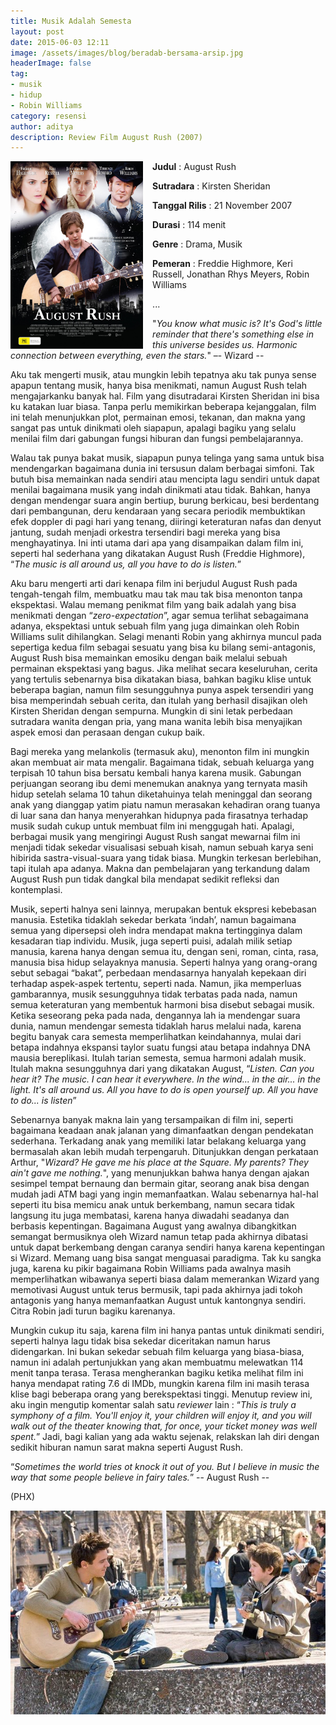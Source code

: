 ```yaml
---
title: Musik Adalah Semesta
layout: post
date: 2015-06-03 12:11
image: /assets/images/blog/beradab-bersama-arsip.jpg
headerImage: false
tag:
- musik
- hidup
- Robin Williams
category: resensi
author: aditya
description: Review Film August Rush (2007)
---
```

<img class="image" src="/assets/images/film/august-rush.jpg" alt="cover film August Rush" height="300px" align="left" style="PADDING-RIGHT: 15px;">

__Judul__                   : August Rush

__Sutradara__            : Kirsten Sheridan

__Tanggal Rilis__       : 21 November 2007

__Durasi__                 : 114 menit

__Genre__                 : Drama, Musik

__Pemeran__             : Freddie Highmore, Keri Russell, Jonathan Rhys Meyers, Robin Williams

...

"_You know what music is? It's God's little reminder that there's something else in this universe besides us. Harmonic connection between everything, even the stars._" –- Wizard --

Aku tak mengerti musik, atau mungkin lebih tepatnya aku tak punya sense apapun tentang musik, hanya bisa menikmati, namun August Rush telah mengajarkanku banyak hal. Film yang disutradarai Kirsten Sheridan ini bisa ku katakan luar biasa. Tanpa perlu memikirkan beberapa kejanggalan, film ini telah menunjukkan plot, permainan emosi, tekanan, dan makna yang sangat pas untuk dinikmati oleh siapapun, apalagi bagiku yang selalu menilai film dari gabungan fungsi hiburan dan fungsi pembelajarannya.

Walau tak punya bakat musik, siapapun punya telinga yang sama untuk bisa mendengarkan bagaimana dunia ini tersusun dalam berbagai simfoni. Tak butuh bisa memainkan nada sendiri atau mencipta lagu sendiri untuk dapat menilai bagaimana musik yang indah dinikmati atau tidak. Bahkan, hanya dengan mendengar suara angin bertiup, burung berkicau, besi berdentang dari pembangunan, deru kendaraan yang secara periodik membuktikan efek doppler di pagi hari yang tenang, diiringi keteraturan nafas dan denyut jantung, sudah menjadi orkestra tersendiri bagi mereka yang bisa menghayatinya. Ini inti utama dari apa yang disampaikan dalam film ini, seperti hal sederhana yang dikatakan August Rush (Freddie Highmore), “_The music is all around us, all you have to do is listen._”

Aku baru mengerti arti dari kenapa film ini berjudul August Rush pada tengah-tengah film, membuatku mau tak mau tak bisa menonton tanpa ekspektasi. Walau memang penikmat film yang baik adalah yang bisa menikmati dengan “_zero-expectation_”, agar semua terlihat sebagaimana adanya, ekspektasi untuk sebuah film yang juga dimainkan oleh Robin Williams sulit dihilangkan. Selagi menanti Robin yang akhirnya muncul pada sepertiga kedua film sebagai sesuatu yang bisa ku bilang semi-antagonis, August Rush bisa memainkan emosiku dengan baik melalui sebuah permainan ekspektasi yang bagus. Jika melihat secara keseluruhan, cerita yang tertulis sebenarnya bisa dikatakan biasa, bahkan bagiku klise untuk beberapa bagian, namun film sesungguhnya punya aspek tersendiri yang bisa memperindah sebuah cerita, dan itulah yang berhasil disajikan oleh Kirsten Sheridan dengan sempurna. Mungkin di sini letak perbedaan sutradara wanita dengan pria, yang mana wanita lebih bisa menyajikan aspek emosi dan perasaan dengan cukup baik.

Bagi mereka yang melankolis (termasuk aku), menonton film ini mungkin akan membuat air mata mengalir. Bagaimana tidak, sebuah keluarga yang terpisah 10 tahun bisa bersatu kembali hanya karena musik. Gabungan perjuangan seorang ibu demi menemukan anaknya yang ternyata masih hidup setelah selama 10 tahun diketahuinya telah meninggal dan seorang anak yang dianggap yatim piatu namun merasakan kehadiran orang tuanya di luar sana dan hanya menyerahkan hidupnya pada firasatnya terhadap musik sudah cukup untuk membuat film ini menggugah hati. Apalagi, berbagai musik yang mengiringi August Rush sangat mewarnai film ini menjadi tidak sekedar visualisasi sebuah kisah, namun sebuah karya seni hibirida sastra-visual-suara yang tidak biasa. Mungkin terkesan berlebihan, tapi itulah apa adanya. Makna dan pembelajaran yang terkandung dalam August Rush pun tidak dangkal bila mendapat sedikit refleksi dan kontemplasi.

Musik, seperti halnya seni lainnya, merupakan bentuk ekspresi kebebasan manusia. Estetika tidaklah sekedar berkata ‘indah’, namun bagaimana semua yang dipersepsi oleh indra mendapat makna tertingginya dalam kesadaran tiap individu. Musik, juga seperti puisi, adalah milik setiap manusia, karena hanya dengan semua itu, dengan seni, roman, cinta, rasa, manusia bisa hidup selayaknya manusia. Seperti halnya yang orang-orang sebut sebagai “bakat”, perbedaan mendasarnya hanyalah kepekaan diri terhadap aspek-aspek tertentu, seperti nada. Namun, jika memperluas gambarannya, musik sesungguhnya tidak terbatas pada nada, namun semua keteraturan yang membentuk harmoni bisa disebut sebagai musik. Ketika seseorang peka pada nada, dengannya lah ia mendengar suara dunia, namun mendengar semesta tidaklah harus melalui nada, karena begitu banyak cara semesta memperlihatkan keindahannya, mulai dari betapa indahnya ekspansi taylor suatu fungsi atau betapa indahnya DNA mausia bereplikasi. Itulah tarian semesta, semua harmoni adalah musik. Itulah makna sesungguhnya dari yang dikatakan August, “_Listen. Can you hear it? The music. I can hear it everywhere. In the wind... in the air... in the light. It's all around us. All you have to do is open yourself up. All you have to do... is listen_” 

Sebenarnya banyak makna lain yang tersampaikan di film ini, seperti bagaimana keadaan anak jalanan yang dimanfaatkan dengan pendekatan sederhana. Terkadang anak yang memiliki latar belakang keluarga yang bermasalah akan lebih mudah terpengaruh. Ditunjukkan dengan perkataan Arthur, "_Wizard? He gave me his pIace at the Square. My parents? They ain't gave me nothing._", yang menunjukkan bahwa hanya dengan ajakan sesimpel tempat bernaung dan bermain gitar, seorang anak bisa dengan mudah jadi ATM bagi yang ingin memanfaatkan. Walau sebenarnya hal-hal seperti itu bisa memicu anak untuk berkembang, namun secara tidak langsung itu juga membatasi, karena hanya diwadahi seadanya dan berbasis kepentingan. Bagaimana August yang awalnya dibangkitkan semangat bermusiknya oleh Wizard namun tetap pada akhirnya dibatasi untuk dapat berkembang dengan caranya sendiri hanya karena kepentingan si Wizard. Memang uang bisa sangat menguasai paradigma. Tak ku sangka juga, karena ku pikir bagaimana Robin Williams pada awalnya masih memperlihatkan wibawanya seperti biasa dalam memerankan Wizard yang memotivasi August untuk terus bermusik, tapi pada akhirnya jadi tokoh antagonis yang hanya memanfaatkan August untuk kantongnya sendiri. Citra Robin jadi turun bagiku karenanya.

Mungkin cukup itu saja, karena film ini hanya pantas untuk dinikmati sendiri, seperti halnya lagu tidak bisa sekedar diceritakan namun harus didengarkan. Ini bukan sekedar sebuah film keluarga yang biasa-biasa, namun ini adalah pertunjukkan yang akan membuatmu melewatkan 114  menit tanpa terasa. Terasa mengherankan bagiku ketika melihat film ini hanya mendapat rating 7.6 di IMDb, mungkin karena film ini masih terasa klise bagi beberapa orang yang berekspektasi tinggi. Menutup review ini, aku ingin mengutip komentar salah satu _reviewer_ lain : “_This is truly a symphony of a film. You'll enjoy it, your children will enjoy it, and you will walk out of the theater knowing that, for once, your ticket money was well spent._” Jadi, bagi kalian yang ada waktu sejenak, relakskan lah diri dengan sedikit hiburan namun sarat makna seperti August Rush.

“_Sometimes the world tries ot knock it out of you. But I believe in music the way that some people believe in fairy tales._” -- August Rush --

(PHX)

<img class="image" src="/assets/images/film/august-rush-1.jpg" alt="Alt Text">